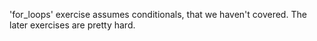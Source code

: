 'for_loops' exercise assumes conditionals, that we haven't covered.  The later exercises are pretty hard.
